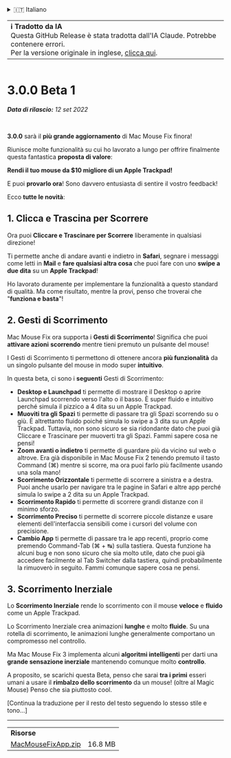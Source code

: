 <details>
<summary>🇮🇹 Italiano</summary>

[🇬🇧 English (GitHub)](https://github.com/noah-nuebling/mac-mouse-fix/releases/tag/3.0.0-Beta-1.1)\
[🇦🇩 Català](https://redirect.macmousefix.com/?target=mmf-release&tag=3.0.0-Beta-1.1&locale=ca)\
[🇩🇪 Deutsch](https://redirect.macmousefix.com/?target=mmf-release&tag=3.0.0-Beta-1.1&locale=de)\
[🇪🇸 Español](https://redirect.macmousefix.com/?target=mmf-release&tag=3.0.0-Beta-1.1&locale=es)\
[🇫🇷 Français](https://redirect.macmousefix.com/?target=mmf-release&tag=3.0.0-Beta-1.1&locale=fr)\
[🇮🇩 Indonesia](https://redirect.macmousefix.com/?target=mmf-release&tag=3.0.0-Beta-1.1&locale=id)\
**🇮🇹 Italiano**\
[🇭🇺 Magyar](https://redirect.macmousefix.com/?target=mmf-release&tag=3.0.0-Beta-1.1&locale=hu)\
[🇳🇱 Nederlands](https://redirect.macmousefix.com/?target=mmf-release&tag=3.0.0-Beta-1.1&locale=nl)\
[🇵🇱 Polski](https://redirect.macmousefix.com/?target=mmf-release&tag=3.0.0-Beta-1.1&locale=pl)\
[🇧🇷 Português (Brasil)](https://redirect.macmousefix.com/?target=mmf-release&tag=3.0.0-Beta-1.1&locale=pt-BR)\
[🇵🇹 Português (Portugal)](https://redirect.macmousefix.com/?target=mmf-release&tag=3.0.0-Beta-1.1&locale=pt-PT)\
[🇷🇴 Română](https://redirect.macmousefix.com/?target=mmf-release&tag=3.0.0-Beta-1.1&locale=ro)\
[🇸🇪 Svenska](https://redirect.macmousefix.com/?target=mmf-release&tag=3.0.0-Beta-1.1&locale=sv)\
[🇻🇳 Tiếng Việt](https://redirect.macmousefix.com/?target=mmf-release&tag=3.0.0-Beta-1.1&locale=vi)\
[🇹🇷 Türkçe](https://redirect.macmousefix.com/?target=mmf-release&tag=3.0.0-Beta-1.1&locale=tr)\
[🇨🇿 Čeština](https://redirect.macmousefix.com/?target=mmf-release&tag=3.0.0-Beta-1.1&locale=cs)\
[🇬🇷 Ελληνικά](https://redirect.macmousefix.com/?target=mmf-release&tag=3.0.0-Beta-1.1&locale=el)\
[🇷🇺 Русский](https://redirect.macmousefix.com/?target=mmf-release&tag=3.0.0-Beta-1.1&locale=ru)\
[🇺🇦 Українська](https://redirect.macmousefix.com/?target=mmf-release&tag=3.0.0-Beta-1.1&locale=uk)\
[🇮🇱 עברית](https://redirect.macmousefix.com/?target=mmf-release&tag=3.0.0-Beta-1.1&locale=he)\
[🇸🇦 العربية](https://redirect.macmousefix.com/?target=mmf-release&tag=3.0.0-Beta-1.1&locale=ar)\
[🇮🇳 हिन्दी](https://redirect.macmousefix.com/?target=mmf-release&tag=3.0.0-Beta-1.1&locale=hi)\
[🇹🇭 ไทย](https://redirect.macmousefix.com/?target=mmf-release&tag=3.0.0-Beta-1.1&locale=th)\
[🇨🇳 中文 (简体)](https://redirect.macmousefix.com/?target=mmf-release&tag=3.0.0-Beta-1.1&locale=zh-Hans)\
[🇨🇳 中文 (繁體)](https://redirect.macmousefix.com/?target=mmf-release&tag=3.0.0-Beta-1.1&locale=zh-Hant)\
[🇭🇰 中文（香港)](https://redirect.macmousefix.com/?target=mmf-release&tag=3.0.0-Beta-1.1&locale=zh-HK)\
[🇯🇵 日本語](https://redirect.macmousefix.com/?target=mmf-release&tag=3.0.0-Beta-1.1&locale=ja)\
[🇰🇷 한국어](https://redirect.macmousefix.com/?target=mmf-release&tag=3.0.0-Beta-1.1&locale=ko)\
[Help translate Mac Mouse Fix to different languages!](https://github.com/noah-nuebling/mac-mouse-fix/discussions/731)
</details>
<table align=><td>
<b>ℹ️ Tradotto da IA</b><br>
Questa GitHub Release è stata tradotta dall'IA Claude. Potrebbe contenere errori.<br>
Per la versione originale in inglese, <a href="https://github.com/noah-nuebling/mac-mouse-fix/releases/tag/3.0.0-Beta-1.1">clicca qui</a>.
</td></table>

<table></table>

# 3.0.0 Beta 1
***Data di rilascio:** 12 set 2022*

<br>

**3.0.0** sarà il **più grande aggiornamento** di Mac Mouse Fix finora!

Riunisce molte funzionalità su cui ho lavorato a lungo per offrire finalmente questa fantastica **proposta di valore**:

**Rendi il tuo mouse da $10 migliore di un Apple Trackpad!**

E puoi **provarlo ora**! Sono davvero entusiasta di sentire il vostro feedback!

Ecco **tutte le novità**:

## 1. Clicca e Trascina per Scorrere

Ora puoi **Cliccare e Trascinare per Scorrere** liberamente in qualsiasi direzione!

Ti permette anche di andare avanti e indietro in **Safari**, segnare i messaggi come letti in **Mail** e **fare qualsiasi altra cosa** che puoi fare con uno **swipe a due dita** su un **Apple Trackpad**!

Ho lavorato duramente per implementare la funzionalità a questo standard di qualità. Ma come risultato, mentre la provi, penso che troverai che "**funziona e basta**"!

## 2. Gesti di Scorrimento

Mac Mouse Fix ora supporta i **Gesti di Scorrimento**!
Significa che puoi **attivare azioni** **scorrendo** mentre tieni premuto un pulsante del mouse!

I Gesti di Scorrimento ti permettono di ottenere ancora **più funzionalità** da un singolo pulsante del mouse in modo super **intuitivo**.

In questa beta, ci sono i **seguenti** Gesti di Scorrimento:

  - **Desktop e Launchpad** ti permette di mostrare il Desktop o aprire Launchpad scorrendo verso l'alto o il basso. È super fluido e intuitivo perché simula il pizzico a 4 dita su un Apple Trackpad.
  - **Muoviti tra gli Spazi** ti permette di passare tra gli Spazi scorrendo su o giù. È altrettanto fluido poiché simula lo swipe a 3 dita su un Apple Trackpad. Tuttavia, non sono sicuro se sia ridondante dato che puoi già Cliccare e Trascinare per muoverti tra gli Spazi. Fammi sapere cosa ne pensi!
  - **Zoom avanti o indietro** ti permette di guardare più da vicino sul web o altrove. Era già disponibile in Mac Mouse Fix 2 tenendo premuto il tasto Command (⌘) mentre si scorre, ma ora puoi farlo più facilmente usando una sola mano!
  - **Scorrimento Orizzontale** ti permette di scorrere a sinistra e a destra. Puoi anche usarlo per navigare tra le pagine in Safari e altre app perché simula lo swipe a 2 dita su un Apple Trackpad.
  - **Scorrimento Rapido** ti permette di scorrere grandi distanze con il minimo sforzo.
  - **Scorrimento Preciso** ti permette di scorrere piccole distanze e usare elementi dell'interfaccia sensibili come i cursori del volume con precisione.
  - **Cambio App** ti permette di passare tra le app recenti, proprio come premendo Command-Tab (⌘ + ↹) sulla tastiera. Questa funzione ha alcuni bug e non sono sicuro che sia molto utile, dato che puoi già accedere facilmente al Tab Switcher dalla tastiera, quindi probabilmente la rimuoverò in seguito. Fammi comunque sapere cosa ne pensi.

## 3. Scorrimento Inerziale

Lo **Scorrimento Inerziale** rende lo scorrimento con il mouse **veloce** e **fluido** come un Apple Trackpad.

Lo Scorrimento Inerziale crea animazioni **lunghe** e molto **fluide**. Su una rotella di scorrimento, le animazioni lunghe generalmente comportano un compromesso nel controllo.

Ma Mac Mouse Fix 3 implementa alcuni **algoritmi intelligenti** per darti una **grande sensazione inerziale** mantenendo comunque molto **controllo**.

A proposito, se scarichi questa Beta, penso che sarai **tra i primi** esseri umani a usare il **rimbalzo dello scorrimento** da un mouse! (oltre al Magic Mouse) Penso che sia piuttosto cool.

[Continua la traduzione per il resto del testo seguendo lo stesso stile e tono...]

---

<table align="start">
<tr>
    <td colspan=2>
        <b>Risorse</b>
    </td>
</tr>
<tr>
    <td><a href="https://github.com/noah-nuebling/mac-mouse-fix/releases/download/3.0.0-Beta-1.1/MacMouseFixApp.zip">MacMouseFixApp.zip</a></td>
    <td>16.8 MB</td>
</tr>
</table>